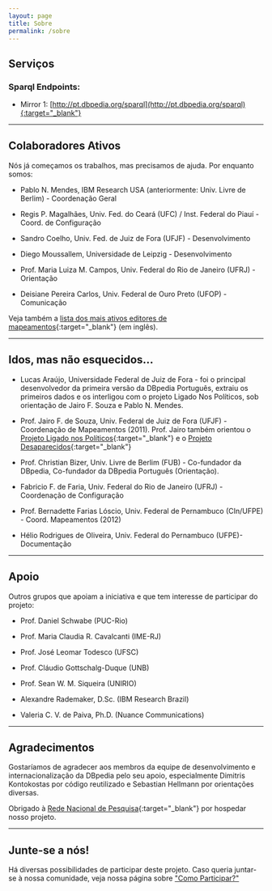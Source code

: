 ```yaml
---
layout: page
title: Sobre
permalink: /sobre
---
```


## Serviços


### Sparql Endpoints:
       
* Mirror 1: [http://pt.dbpedia.org/sparql](http://pt.dbpedia.org/sparql){:target="_blank"}
       
       
---------------------



## Colaboradores Ativos

Nós já começamos os trabalhos, mas precisamos de ajuda. Por enquanto somos:

* Pablo N. Mendes, IBM Research USA (anteriormente: Univ. Livre de Berlim) - Coordenação Geral

* Regis P. Magalhães, Univ. Fed. do Ceará (UFC) / Inst. Federal do Piauí - Coord. de Configuração

* Sandro Coelho, Univ. Fed. de Juiz de Fora (UFJF) - Desenvolvimento

* Diego Moussallem, Universidade de Leipzig - Desenvolvimento

* Prof. Maria Luiza M. Campos, Univ. Federal do Rio de Janeiro (UFRJ) - Orientação

* Deisiane Pereira Carlos, Univ. Federal de Ouro Preto (UFOP) - Comunicação

Veja também a [lista dos mais ativos editores de mapeamentos](http://mappings.dbpedia.org/index.php/Special:ActiveUsers){:target="_blank"} (em inglês).

---------------------

## Idos, mas não esquecidos...

* Lucas Araújo, Universidade Federal de Juiz de Fora - foi o principal desenvolvedor da primeira versão da DBpedia Português, extraiu os primeiros dados e os interligou com o projeto Ligado Nos Políticos, sob orientação de Jairo F. Souza e Pablo N. Mendes.

* Prof. Jairo F. de Souza, Univ. Federal de Juiz de Fora (UFJF) - Coordenação de Mapeamentos (2011). Prof. Jairo também orientou o [Projeto Ligado nos Políticos](http://www.ufjf.br/servicos/2014/01/24/projeto-ligado-nos-politicos/){:target="_blank"} e o [Projeto Desaparecidos](http://desaparecidos.ice.ufjf.br/index.php/sobre){:target="_blank"}

* Prof. Christian Bizer, Univ. Livre de Berlim (FUB) - Co-fundador da DBpedia, Co-fundador da DBpedia Português (Orientação).

* Fabricio F. de Faria, Univ. Federal do Rio de Janeiro (UFRJ) - Coordenação de Configuração

* Prof. Bernadette Farias Lóscio, Univ. Federal de Pernambuco (CIn/UFPE) - Coord. Mapeamentos (2012)

* Hélio Rodrigues de Oliveira, Univ. Federal do Pernambuco (UFPE)- Documentação

---------------------

## Apoio

Outros grupos que apoiam a iniciativa e que tem interesse de participar do projeto:

* Prof. Daniel Schwabe (PUC-Rio)

* Prof. Maria Claudia R. Cavalcanti (IME-RJ)

* Prof. José Leomar Todesco (UFSC)

* Prof. Cláudio Gottschalg-Duque (UNB)

* Prof. Sean W. M. Siqueira (UNIRIO)

* Alexandre Rademaker, D.Sc. (IBM Research Brazil)

* Valeria C. V. de Paiva, Ph.D. (Nuance Communications)

---------------------

## Agradecimentos

Gostaríamos de agradecer aos membros da equipe de desenvolvimento e internacionalização da DBpedia pelo seu apoio, especialmente Dimitris Kontokostas por código reutilizado e Sebastian Hellmann por orientações diversas.

Obrigado à [Rede Nacional de Pesquisa](http://rnp.br){:target="_blank"} por hospedar nosso projeto.

---------------------

## Junte-se a nós!

Há diversas possibilidades de participar deste projeto. Caso queria juntar-se à nossa comunidade, veja nossa página sobre ["Como Participar?"](../como_participar)
